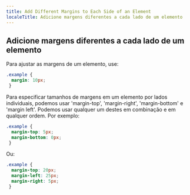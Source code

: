 ```yaml
---
title: Add Different Margins to Each Side of an Element
localeTitle: Adicione margens diferentes a cada lado de um elemento
---
```

## Adicione margens diferentes a cada lado de um elemento

Para ajustar as margens de um elemento, use:

```css
.example { 
  margin: 10px; 
 } 
```

Para especificar tamanhos de margens em um elemento por lados individuais, podemos usar 'margin-top', 'margin-right', 'margin-bottom' e 'margin left'. Podemos usar qualquer um destes em combinação e em qualquer ordem. Por exemplo:

```css
.example { 
  margin-top: 5px; 
  margin-bottom: 0px; 
 } 
```

Ou:

```css
.example { 
  margin-top: 20px; 
  margin-left: 25px; 
  margin-right: 5px; 
 } 

```
